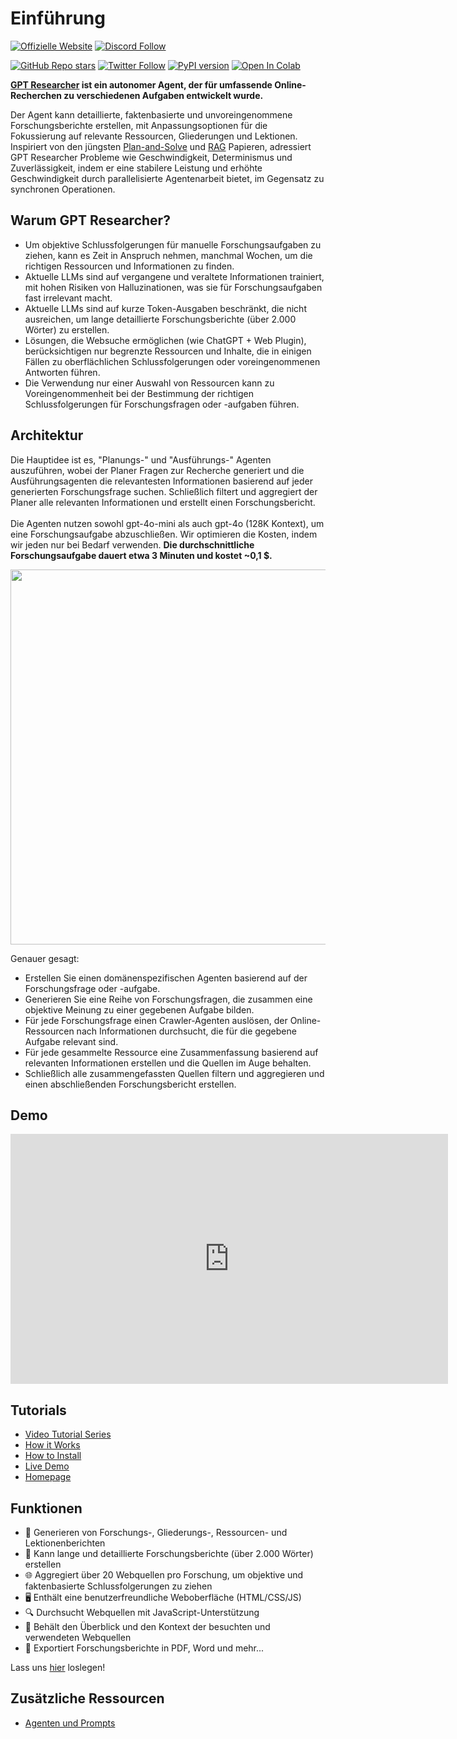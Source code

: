# Einführung

[![Offizielle Website](https://img.shields.io/badge/Official%20Website-gptr.dev-teal?style=for-the-badge&logo=world&logoColor=white)](https://gptr.dev)
[![Discord Follow](https://dcbadge.vercel.app/api/server/QgZXvJAccX?style=for-the-badge&theme=clean-inverted)](https://discord.gg/QgZXvJAccX)

[![GitHub Repo stars](https://img.shields.io/github/stars/assafelovic/gpt-researcher?style=social)](https://github.com/assafelovic/gpt-researcher)
[![Twitter Follow](https://img.shields.io/twitter/follow/assaf_elovic?style=social)](https://twitter.com/assaf_elovic)
[![PyPI version](https://badge.fury.io/py/gpt-researcher.svg)](https://badge.fury.io/py/gpt-researcher)
[![Open In Colab](https://colab.research.google.com/assets/colab-badge.svg)](https://colab.research.google.com/github/assafelovic/gpt-researcher/blob/master/docs/docs/examples/pip-run.ipynb)

**[GPT Researcher](https://gptr.dev) ist ein autonomer Agent, der für umfassende Online-Recherchen zu verschiedenen Aufgaben entwickelt wurde.** 

Der Agent kann detaillierte, faktenbasierte und unvoreingenommene Forschungsberichte erstellen, mit Anpassungsoptionen für die Fokussierung auf relevante Ressourcen, Gliederungen und Lektionen. Inspiriert von den jüngsten [Plan-and-Solve](https://arxiv.org/abs/2305.04091) und [RAG](https://arxiv.org/abs/2005.11401) Papieren, adressiert GPT Researcher Probleme wie Geschwindigkeit, Determinismus und Zuverlässigkeit, indem er eine stabilere Leistung und erhöhte Geschwindigkeit durch parallelisierte Agentenarbeit bietet, im Gegensatz zu synchronen Operationen.

## Warum GPT Researcher?

- Um objektive Schlussfolgerungen für manuelle Forschungsaufgaben zu ziehen, kann es Zeit in Anspruch nehmen, manchmal Wochen, um die richtigen Ressourcen und Informationen zu finden.
- Aktuelle LLMs sind auf vergangene und veraltete Informationen trainiert, mit hohen Risiken von Halluzinationen, was sie für Forschungsaufgaben fast irrelevant macht.
- Aktuelle LLMs sind auf kurze Token-Ausgaben beschränkt, die nicht ausreichen, um lange detaillierte Forschungsberichte (über 2.000 Wörter) zu erstellen.
- Lösungen, die Websuche ermöglichen (wie ChatGPT + Web Plugin), berücksichtigen nur begrenzte Ressourcen und Inhalte, die in einigen Fällen zu oberflächlichen Schlussfolgerungen oder voreingenommenen Antworten führen.
- Die Verwendung nur einer Auswahl von Ressourcen kann zu Voreingenommenheit bei der Bestimmung der richtigen Schlussfolgerungen für Forschungsfragen oder -aufgaben führen. 

## Architektur
Die Hauptidee ist es, "Planungs-" und "Ausführungs-" Agenten auszuführen, wobei der Planer Fragen zur Recherche generiert und die Ausführungsagenten die relevantesten Informationen basierend auf jeder generierten Forschungsfrage suchen. Schließlich filtert und aggregiert der Planer alle relevanten Informationen und erstellt einen Forschungsbericht. <br /> <br /> 
Die Agenten nutzen sowohl gpt-4o-mini als auch gpt-4o (128K Kontext), um eine Forschungsaufgabe abzuschließen. Wir optimieren die Kosten, indem wir jeden nur bei Bedarf verwenden. **Die durchschnittliche Forschungsaufgabe dauert etwa 3 Minuten und kostet ~0,1 $.**

<div align="center">
<img align="center" height="600" src="https://github.com/assafelovic/gpt-researcher/assets/13554167/4ac896fd-63ab-4b77-9688-ff62aafcc527" />
</div>


Genauer gesagt:
* Erstellen Sie einen domänenspezifischen Agenten basierend auf der Forschungsfrage oder -aufgabe.
* Generieren Sie eine Reihe von Forschungsfragen, die zusammen eine objektive Meinung zu einer gegebenen Aufgabe bilden. 
* Für jede Forschungsfrage einen Crawler-Agenten auslösen, der Online-Ressourcen nach Informationen durchsucht, die für die gegebene Aufgabe relevant sind.
* Für jede gesammelte Ressource eine Zusammenfassung basierend auf relevanten Informationen erstellen und die Quellen im Auge behalten.
* Schließlich alle zusammengefassten Quellen filtern und aggregieren und einen abschließenden Forschungsbericht erstellen.

## Demo
<iframe height="400" width="700" src="https://github.com/assafelovic/gpt-researcher/assets/13554167/a00c89a6-a295-4dd0-b58d-098a31c40fda" frameborder="0" allow="autoplay; encrypted-media" allowfullscreen></iframe>

## Tutorials
 - [Video Tutorial Series](https://www.youtube.com/playlist?list=PLUGOUZPIB0F-qv6MvKq3HGr0M_b3U2ATv)
 - [How it Works](https://medium.com/better-programming/how-i-built-an-autonomous-ai-agent-for-online-research-93435a97c6c)
 - [How to Install](https://www.loom.com/share/04ebffb6ed2a4520a27c3e3addcdde20?sid=da1848e8-b1f1-42d1-93c3-5b0b9c3b24ea)
 - [Live Demo](https://www.loom.com/share/6a3385db4e8747a1913dd85a7834846f?sid=a740fd5b-2aa3-457e-8fb7-86976f59f9b8)
 - [Homepage](https://gptr.dev)

## Funktionen
- 📝 Generieren von Forschungs-, Gliederungs-, Ressourcen- und Lektionenberichten
- 📜 Kann lange und detaillierte Forschungsberichte (über 2.000 Wörter) erstellen
- 🌐 Aggregiert über 20 Webquellen pro Forschung, um objektive und faktenbasierte Schlussfolgerungen zu ziehen
- 🖥️ Enthält eine benutzerfreundliche Weboberfläche (HTML/CSS/JS)
- 🔍 Durchsucht Webquellen mit JavaScript-Unterstützung
- 📂 Behält den Überblick und den Kontext der besuchten und verwendeten Webquellen
- 📄 Exportiert Forschungsberichte in PDF, Word und mehr...

Lass uns [hier](/docs/gpt-researcher/getting-started/getting-started) loslegen!

## Zusätzliche Ressourcen
- [Agenten und Prompts](../agents_and_prompts.md)
